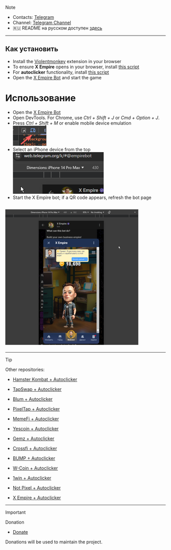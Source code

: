 > [!NOTE]
> - Contacts: [Telegram](https://t.me/mudachyo)
> - Channel: [Telegram Channel](https://t.me/shopalenka) 
> - 🇷🇺 README на русском доступен [здесь](README.md)
---
## Как установить
- Install the [Violentmonkey](https://chromewebstore.google.com/detail/violentmonkey/jinjaccalgkegednnccohejagnlnfdag?hl=be) extension in your browser
- To ensure **X Empire** opens in your browser, install [this script](https://github.com/mudachyo/X-Empire/raw/main/x-empire-web.user.js)
- For **autoclicker** functionality, install [this script](https://github.com/mudachyo/X-Empire/raw/main/x-empire-autoclicker.user.js)
- Open the [X Empire Bot](https://web.telegram.org/k/#?tgaddr=tg%3A%2F%2Fresolve%3Fdomain%3Dempirebot%26appname%3Dgame%26startapp%3Dhero2475526) and start the game

# Использование
- Open the [X Empire Bot](https://web.telegram.org/k/#?tgaddr=tg%3A%2F%2Fresolve%3Fdomain%3Dempirebot%26appname%3Dgame%26startapp%3Dhero2475526)
- Open DevTools. For Chrome, use *Ctrl + Shift + J* or *Cmd + Option + J*.
- Press *Ctrl + Shift + M* or enable mobile device emulation ![mobile device](mobile.png)
- Select an iPhone device from the top ![Device](device.png)
- Start the X Empire bot; if a QR code appears, refresh the bot page

## ![Result](result.png)
---
> [!TIP]
> Other repositories:
> 
> - [Hamster Kombat + Autoclicker](https://github.com/mudachyo/Hamster-Kombat)
> 
> - [TapSwap + Autoclicker](https://github.com/mudachyo/TapSwap)
> 
> - [Blum + Autoclicker](https://github.com/mudachyo/Blum)
>
> - [PixelTap + Autoclicker](https://github.com/mudachyo/PixelTap)
> 
> - [MemeFi + Autoclicker](https://github.com/mudachyo/MemeFi-Coin)
>
> - [Yescoin + Autoclicker](https://github.com/mudachyo/Yescoin)
>
> - [Gemz + Autoclicker](https://github.com/mudachyo/Gemz)
>
> - [Сrossfi + Autoclicker](https://github.com/mudachyo/Crossfi)
>
> - [BUMP + Autoclicker](https://github.com/mudachyo/BUMP)
>
> - [W-Coin + Autoclicker](https://github.com/mudachyo/W-Coin)
>
> - [1win + Autoclicker](https://github.com/mudachyo/1win-Token)
>
> - [Not Pixel + Autoclicker](https://github.com/mudachyo/Not-Pixel)
>
> - [X Empire + Autoclicker](https://github.com/mudachyo/X-Empire)
---
> [!IMPORTANT] 
> Donation
> 
> - [Donate](https://mudachyo.codes/donate/)
> 
> Donations will be used to maintain the project.